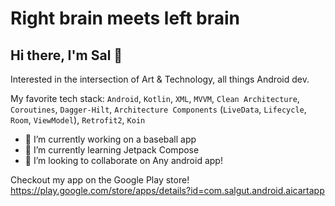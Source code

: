 # Right brain meets left brain
<h2>Hi there, I'm Sal  👋</h2>

Interested in the intersection of Art & Technology, all things Android dev.

 My favorite tech stack: `Android`, `Kotlin`, `XML`, `MVVM`, `Clean Architecture`, `Coroutines`, `Dagger-Hilt`, `Architecture Components` (`LiveData`, `Lifecycle`, `Room`, `ViewModel`), `Retrofit2`, `Koin`


- 🔭 I’m currently working on a baseball app
- 🌱 I’m currently learning Jetpack Compose
- 👯 I’m looking to collaborate on Any android app!

Checkout my app on the Google Play store!
https://play.google.com/store/apps/details?id=com.salgut.android.aicartapp
 

